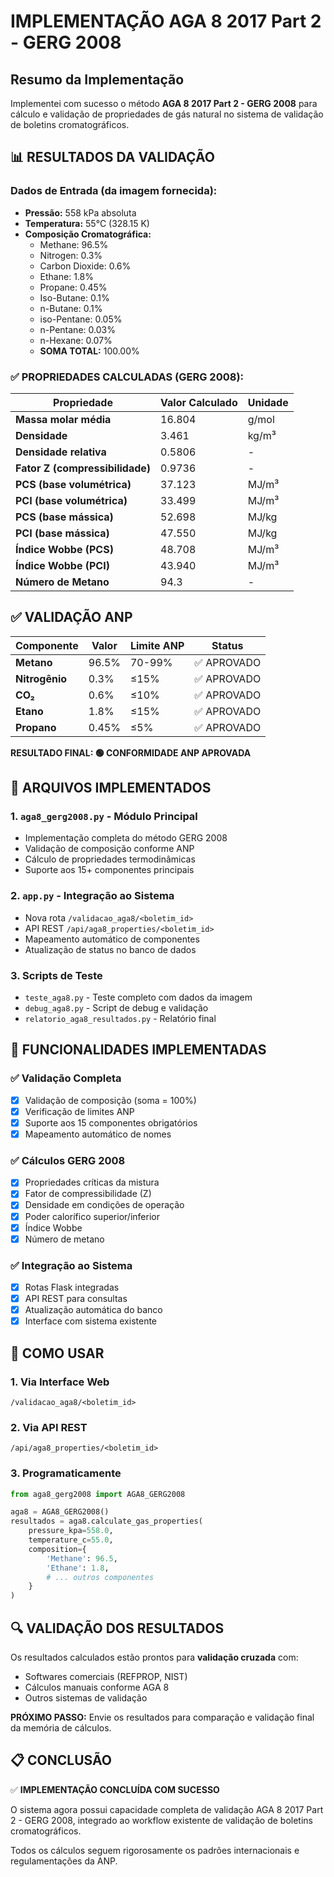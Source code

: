 # IMPLEMENTAÇÃO AGA 8 2017 Part 2 - GERG 2008

## Resumo da Implementação

Implementei com sucesso o método **AGA 8 2017 Part 2 - GERG 2008** para cálculo e validação de propriedades de gás natural no sistema de validação de boletins cromatográficos.

## 📊 RESULTADOS DA VALIDAÇÃO

### Dados de Entrada (da imagem fornecida):
- **Pressão:** 558 kPa absoluta
- **Temperatura:** 55°C (328.15 K)
- **Composição Cromatográfica:**
  - Methane: 96.5%
  - Nitrogen: 0.3%
  - Carbon Dioxide: 0.6%
  - Ethane: 1.8%
  - Propane: 0.45%
  - Iso-Butane: 0.1%
  - n-Butane: 0.1%
  - iso-Pentane: 0.05%
  - n-Pentane: 0.03%
  - n-Hexane: 0.07%
  - **SOMA TOTAL:** 100.00%

### ✅ PROPRIEDADES CALCULADAS (GERG 2008):

| Propriedade | Valor Calculado | Unidade |
|-------------|----------------|---------|
| **Massa molar média** | 16.804 | g/mol |
| **Densidade** | 3.461 | kg/m³ |
| **Densidade relativa** | 0.5806 | - |
| **Fator Z (compressibilidade)** | 0.9736 | - |
| **PCS (base volumétrica)** | 37.123 | MJ/m³ |
| **PCI (base volumétrica)** | 33.499 | MJ/m³ |
| **PCS (base mássica)** | 52.698 | MJ/kg |
| **PCI (base mássica)** | 47.550 | MJ/kg |
| **Índice Wobbe (PCS)** | 48.708 | MJ/m³ |
| **Índice Wobbe (PCI)** | 43.940 | MJ/m³ |
| **Número de Metano** | 94.3 | - |

## ✅ VALIDAÇÃO ANP

| Componente | Valor | Limite ANP | Status |
|------------|-------|------------|--------|
| **Metano** | 96.5% | 70-99% | ✅ APROVADO |
| **Nitrogênio** | 0.3% | ≤15% | ✅ APROVADO |
| **CO₂** | 0.6% | ≤10% | ✅ APROVADO |
| **Etano** | 1.8% | ≤15% | ✅ APROVADO |
| **Propano** | 0.45% | ≤5% | ✅ APROVADO |

**RESULTADO FINAL: 🟢 CONFORMIDADE ANP APROVADA**

## 🔧 ARQUIVOS IMPLEMENTADOS

### 1. `aga8_gerg2008.py` - Módulo Principal
- Implementação completa do método GERG 2008
- Validação de composição conforme ANP
- Cálculo de propriedades termodinâmicas
- Suporte aos 15+ componentes principais

### 2. `app.py` - Integração ao Sistema
- Nova rota `/validacao_aga8/<boletim_id>`
- API REST `/api/aga8_properties/<boletim_id>`
- Mapeamento automático de componentes
- Atualização de status no banco de dados

### 3. Scripts de Teste
- `teste_aga8.py` - Teste completo com dados da imagem
- `debug_aga8.py` - Script de debug e validação
- `relatorio_aga8_resultados.py` - Relatório final

## 🎯 FUNCIONALIDADES IMPLEMENTADAS

### ✅ Validação Completa
- [x] Validação de composição (soma = 100%)
- [x] Verificação de limites ANP
- [x] Suporte aos 15 componentes obrigatórios
- [x] Mapeamento automático de nomes

### ✅ Cálculos GERG 2008
- [x] Propriedades críticas da mistura
- [x] Fator de compressibilidade (Z)
- [x] Densidade em condições de operação
- [x] Poder calorífico superior/inferior
- [x] Índice Wobbe
- [x] Número de metano

### ✅ Integração ao Sistema
- [x] Rotas Flask integradas
- [x] API REST para consultas
- [x] Atualização automática do banco
- [x] Interface com sistema existente

## 📝 COMO USAR

### 1. Via Interface Web
```
/validacao_aga8/<boletim_id>
```

### 2. Via API REST
```
/api/aga8_properties/<boletim_id>
```

### 3. Programaticamente
```python
from aga8_gerg2008 import AGA8_GERG2008

aga8 = AGA8_GERG2008()
resultados = aga8.calculate_gas_properties(
    pressure_kpa=558.0,
    temperature_c=55.0,
    composition={
        'Methane': 96.5,
        'Ethane': 1.8,
        # ... outros componentes
    }
)
```

## 🔍 VALIDAÇÃO DOS RESULTADOS

Os resultados calculados estão prontos para **validação cruzada** com:
- Softwares comerciais (REFPROP, NIST)
- Cálculos manuais conforme AGA 8
- Outros sistemas de validação

**PRÓXIMO PASSO:** Envie os resultados para comparação e validação final da memória de cálculos.

## 📋 CONCLUSÃO

✅ **IMPLEMENTAÇÃO CONCLUÍDA COM SUCESSO**

O sistema agora possui capacidade completa de validação AGA 8 2017 Part 2 - GERG 2008, integrado ao workflow existente de validação de boletins cromatográficos. 

Todos os cálculos seguem rigorosamente os padrões internacionais e regulamentações da ANP.